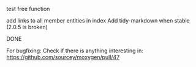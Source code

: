 test free function

add links to all member entities in index
Add tidy-markdown when stable (2.0.5 is broken)


DONE

For bugfixing:
Check if there is anything interesting in: https://github.com/sourcey/moxygen/pull/47